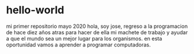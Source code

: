 # hello-world
mi primer repositorio mayo 2020
hola, soy jose, regreso a la programacion de hace diez años atras para hacer de ella mi machete de trabajo y ayudar a que el mundo sea un mejor lugar para los organismos. 
en esta oportunidad vamos a aprender a programar computadoras. 
